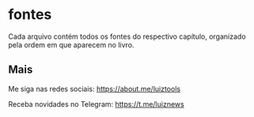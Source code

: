 # fontes
Cada arquivo contém todos os fontes do respectivo capítulo, organizado pela ordem em que aparecem no livro.

## Mais

Me siga nas redes sociais: https://about.me/luiztools

Receba novidades no Telegram: https://t.me/luiznews